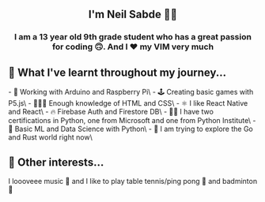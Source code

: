 <h2 align="center">I'm Neil Sabde 👋🏻</h2>

<h3 align="center">I am a 13 year old 9th grade student who has a great passion for coding 🙃. And I ❤️ my VIM very much</h3>

<h2>🤨 What I've learnt throughout my journey...</h2>
- 🤖 Working with Arduino and Raspberry Pi\
- 🕹 Creating basic games with P5.js\
- 🧑🏻‍💻 Enough knowledge of HTML and CSS\
- ⚛ I like React Native and React\
- 🔥 Firebase Auth and Firestore DB\
- 🤟🏻 I have two certifications in Python, one from Microsoft and one from Python Institute\
- 🦾 Basic ML and Data Science with Python\
- 🦀 I am trying to explore the Go and Rust world right now\

<h2>🧐 Other interests...</h2>
I loooveee music 🎵 and I like to play table tennis/ping pong 🏓 and badminton 🏸

